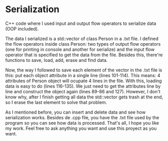 # Serialization
C++ code where I used input and output flow operators to serialize data (OOP included).

The data I serialized is a std::vector of class Person in a .txt file. I defined the flow operators inside class Person: two types of output flow operators (one for printing in console and another for serialize) and the input flow operator that is specified to get the data from the file. Besides this, there're functions to save, load, add, erase and find data.

Now, the way I followed to save each element of the vector in the .txt file is this: put each object attribute in a single line (lines 101-114). This means: 4 attributes of Person object will ocupate 4 lines in the file.
With this, loading data is easy to do (lines 116-135). We just need to get the attributes line by line and construct the object again (lines 89-86 and 127). However, I don't know why, after I finish getting all data the std::vector gets trash at the end, so I erase the last element to solve that problem.

As I mentioned before, you can insert and delete data and see how serialization works. Besides de .cpp file, you have the .txt file used by the program so you can see how data is processed. That's all, I hope you like my work. Feel free to ask anything you want and use this proyect as you want.
